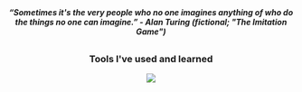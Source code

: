 ##
<!-- Whoah! You have just found an amazing easter egg -- congrats!  -->
<!-- Ref. => https://github.com/adam-p/markdown-here/wiki/Markdown-Cheatsheet -->
  <!-- Quote -->
<div align="center">
  <h4 align="center"><em>“Sometimes it's the very people who no one imagines anything of who do the things no one can imagine.” - Alan Turing (fictional; "The Imitation Game")</em>
    <span align="center"></span>
  </h4>
    
  ##
  <!-- Skillset -->
  <h3 align="center">Tools I've used and learned</h3>
  <div align="center">
    <!-- https://skillicons.dev/ -->
    <img src="https://skillicons.dev/icons?i=linux,bash,aws,docker,cloudflare,py,rust,ts,js,nodejs,npm,neovim,git,jenkins,postman,tailwind,photoshop,postgres,discordjs,&perline=6" />
  </div>
  
  ##
</div>
